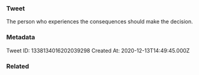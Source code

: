 ### Tweet
The person who experiences the consequences should make the decision.

### Metadata
Tweet ID: 1338134016202039298
Created At: 2020-12-13T14:49:45.000Z

### Related

